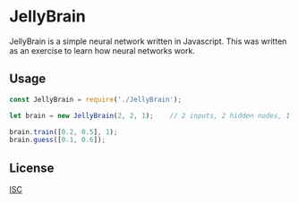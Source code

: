 # JellyBrain

JellyBrain is a simple neural network written in Javascript. This was written as an exercise to learn how neural networks work.

## Usage

```javascript
const JellyBrain = require('./JellyBrain');

let brain = new JellyBrain(2, 2, 1);    // 2 inputs, 2 hidden nodes, 1 output

brain.train([0.2, 0.5], 1);
brain.guess([0.1, 0.6]);
```

## License
[ISC](https://choosealicense.com/licenses/isc/)
